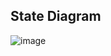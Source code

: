 ## State Diagram

![image](https://user-images.githubusercontent.com/101305374/168224697-d395307e-fa5e-46e9-8ab9-be2f6e98f149.png)

